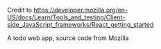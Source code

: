 Credit to 
https://developer.mozilla.org/en-US/docs/Learn/Tools_and_testing/Client-side_JavaScript_frameworks/React_getting_started


A todo web app, source code from Mozilla